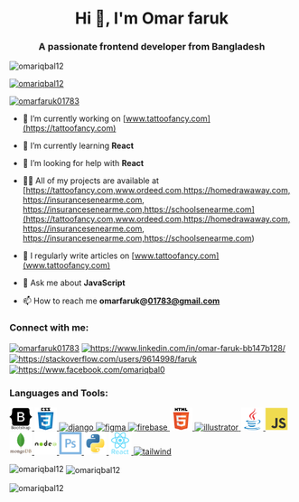 <h1 align="center">Hi 👋, I'm Omar faruk</h1>
<h3 align="center">A passionate frontend developer from Bangladesh</h3>

<p align="left"> <img src="https://komarev.com/ghpvc/?username=omariqbal12&label=Profile%20views&color=0e75b6&style=flat" alt="omariqbal12" /> </p>

<p align="left"> <a href="https://github.com/ryo-ma/github-profile-trophy"><img src="https://github-profile-trophy.vercel.app/?username=omariqbal12" alt="omariqbal12" /></a> </p>

<p align="left"> <a href="https://twitter.com/omarfaruk01783" target="blank"><img src="https://img.shields.io/twitter/follow/omarfaruk01783?logo=twitter&style=for-the-badge" alt="omarfaruk01783" /></a> </p>

- 🔭 I’m currently working on [www.tattoofancy.com](https://tattoofancy.com)

- 🌱 I’m currently learning **React**

- 🤝 I’m looking for help with **React**

- 👨‍💻 All of my projects are available at [https://tattoofancy.com,www.ordeed.com,https://homedrawaway.com,https://insurancesenearme.com, https://insurancesenearme.com,https://schoolsenearme.com](https://tattoofancy.com,www.ordeed.com,https://homedrawaway.com,https://insurancesenearme.com, https://insurancesenearme.com,https://schoolsenearme.com)

- 📝 I regularly write articles on [www.tattoofancy.com](www.tattoofancy.com)

- 💬 Ask me about **JavaScript**

- 📫 How to reach me **omarfaruk@01783@gmail.com**

<h3 align="left">Connect with me:</h3>
<p align="left">
<a href="https://twitter.com/omarfaruk01783" target="blank"><img align="center" src="https://raw.githubusercontent.com/rahuldkjain/github-profile-readme-generator/master/src/images/icons/Social/twitter.svg" alt="omarfaruk01783" height="30" width="40" /></a>
<a href="https://linkedin.com/in/https://www.linkedin.com/in/omar-faruk-bb147b128/" target="blank"><img align="center" src="https://raw.githubusercontent.com/rahuldkjain/github-profile-readme-generator/master/src/images/icons/Social/linked-in-alt.svg" alt="https://www.linkedin.com/in/omar-faruk-bb147b128/" height="30" width="40" /></a>
<a href="https://stackoverflow.com/users/https://stackoverflow.com/users/9614998/faruk" target="blank"><img align="center" src="https://raw.githubusercontent.com/rahuldkjain/github-profile-readme-generator/master/src/images/icons/Social/stack-overflow.svg" alt="https://stackoverflow.com/users/9614998/faruk" height="30" width="40" /></a>
<a href="https://fb.com/https://www.facebook.com/omariqbal0" target="blank"><img align="center" src="https://raw.githubusercontent.com/rahuldkjain/github-profile-readme-generator/master/src/images/icons/Social/facebook.svg" alt="https://www.facebook.com/omariqbal0" height="30" width="40" /></a>
</p>

<h3 align="left">Languages and Tools:</h3>
<p align="left"> <a href="https://getbootstrap.com" target="_blank" rel="noreferrer"> <img src="https://raw.githubusercontent.com/devicons/devicon/master/icons/bootstrap/bootstrap-plain-wordmark.svg" alt="bootstrap" width="40" height="40"/> </a> <a href="https://www.w3schools.com/css/" target="_blank" rel="noreferrer"> <img src="https://raw.githubusercontent.com/devicons/devicon/master/icons/css3/css3-original-wordmark.svg" alt="css3" width="40" height="40"/> </a> <a href="https://www.djangoproject.com/" target="_blank" rel="noreferrer"> <img src="https://cdn.worldvectorlogo.com/logos/django.svg" alt="django" width="40" height="40"/> </a> <a href="https://www.figma.com/" target="_blank" rel="noreferrer"> <img src="https://www.vectorlogo.zone/logos/figma/figma-icon.svg" alt="figma" width="40" height="40"/> </a> <a href="https://firebase.google.com/" target="_blank" rel="noreferrer"> <img src="https://www.vectorlogo.zone/logos/firebase/firebase-icon.svg" alt="firebase" width="40" height="40"/> </a> <a href="https://www.w3.org/html/" target="_blank" rel="noreferrer"> <img src="https://raw.githubusercontent.com/devicons/devicon/master/icons/html5/html5-original-wordmark.svg" alt="html5" width="40" height="40"/> </a> <a href="https://www.adobe.com/in/products/illustrator.html" target="_blank" rel="noreferrer"> <img src="https://www.vectorlogo.zone/logos/adobe_illustrator/adobe_illustrator-icon.svg" alt="illustrator" width="40" height="40"/> </a> <a href="https://www.java.com" target="_blank" rel="noreferrer"> <img src="https://raw.githubusercontent.com/devicons/devicon/master/icons/java/java-original.svg" alt="java" width="40" height="40"/> </a> <a href="https://developer.mozilla.org/en-US/docs/Web/JavaScript" target="_blank" rel="noreferrer"> <img src="https://raw.githubusercontent.com/devicons/devicon/master/icons/javascript/javascript-original.svg" alt="javascript" width="40" height="40"/> </a> <a href="https://www.mongodb.com/" target="_blank" rel="noreferrer"> <img src="https://raw.githubusercontent.com/devicons/devicon/master/icons/mongodb/mongodb-original-wordmark.svg" alt="mongodb" width="40" height="40"/> </a> <a href="https://nodejs.org" target="_blank" rel="noreferrer"> <img src="https://raw.githubusercontent.com/devicons/devicon/master/icons/nodejs/nodejs-original-wordmark.svg" alt="nodejs" width="40" height="40"/> </a> <a href="https://www.photoshop.com/en" target="_blank" rel="noreferrer"> <img src="https://raw.githubusercontent.com/devicons/devicon/master/icons/photoshop/photoshop-line.svg" alt="photoshop" width="40" height="40"/> </a> <a href="https://www.python.org" target="_blank" rel="noreferrer"> <img src="https://raw.githubusercontent.com/devicons/devicon/master/icons/python/python-original.svg" alt="python" width="40" height="40"/> </a> <a href="https://reactjs.org/" target="_blank" rel="noreferrer"> <img src="https://raw.githubusercontent.com/devicons/devicon/master/icons/react/react-original-wordmark.svg" alt="react" width="40" height="40"/> </a> <a href="https://tailwindcss.com/" target="_blank" rel="noreferrer"> <img src="https://www.vectorlogo.zone/logos/tailwindcss/tailwindcss-icon.svg" alt="tailwind" width="40" height="40"/> </a> </p>

<p><img align="left" src="https://github-readme-stats.vercel.app/api/top-langs?username=omariqbal12&show_icons=true&locale=en&layout=compact" alt="omariqbal12" /></p>

<p>&nbsp;<img align="center" src="https://github-readme-stats.vercel.app/api?username=omariqbal12&show_icons=true&locale=en" alt="omariqbal12" /></p>

<p><img align="center" src="https://github-readme-streak-stats.herokuapp.com/?user=omariqbal12&" alt="omariqbal12" /></p>
